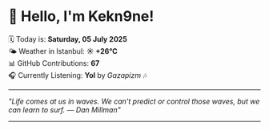 # 👋 Hello, I'm Kekn9ne!

🗓️ Today is: **Saturday, 05 July 2025**  
🌤️ Weather in Istanbul: **☀️   +26°C**  
📊 GitHub Contributions: **67**  
🎧 Currently Listening: **Yol** by *Gazapizm* 🎶

---

_"Life comes at us in waves. We can't predict or control those waves, but we can learn to surf. — *Dan Millman*"_

---
